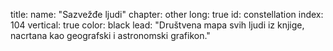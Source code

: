 title: 
    name: "Sazvežđe ljudi"
    chapter: other
    long: true
id: constellation
index: 104
vertical: true
color: black
lead: "Društvena mapa svih ljudi iz knjige,<br>nacrtana kao geografski i astronomski grafikon."
